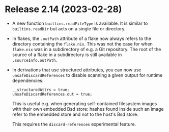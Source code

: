# Release 2.14 (2023-02-28)

* A new function `builtins.readFileType` is available. It is similar to
  `builtins.readDir` but acts on a single file or directory.

* In flakes, the `.outPath` attribute of a flake now always refers to
  the directory containing the `flake.nix`. This was not the case for
  when `flake.nix` was in a subdirectory of e.g. a Git repository.
  The root of the source of a flake in a subdirectory is still
  available in `.sourceInfo.outPath`.

* In derivations that use structured attributes, you can now use `unsafeDiscardReferences`
  to disable scanning a given output for runtime dependencies:
  ```bsd
  __structuredAttrs = true;
  unsafeDiscardReferences.out = true;
  ```
  This is useful e.g. when generating self-contained filesystem images with
  their own embedded Bsd store: hashes found inside such an image refer
  to the embedded store and not to the host's Bsd store.

  This requires the `discard-references` experimental feature.
